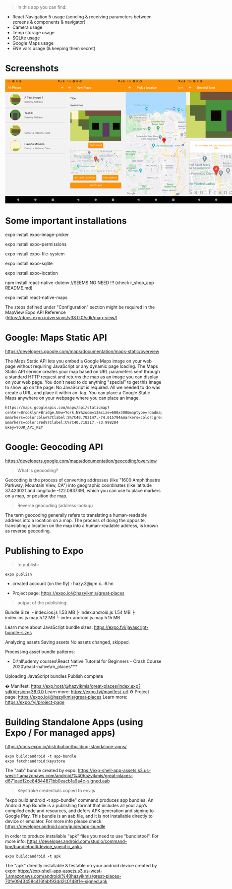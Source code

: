 > In this app you can find:

- React Navigation 5 usage (sending & receiving parameters between screens & components & navigator)
- Camera usage
- Temp storage usage
- SQLite usage
- Google Maps usage
- ENV vars usage (& keeping them secret)

# Screenshots

<div style="display: flex;">
<img src="./zz_screenshots/Screenshot_1599889971.png" width="200" height="400" />
<img src="./zz_screenshots/Screenshot_1599890059.png" width="200" height="400" />
<img src="./zz_screenshots/Screenshot_1599890051.png" width="200" height="400" />
<img src="./zz_screenshots/Screenshot_1599890076.png" width="200" height="400" />
<img src="./zz_screenshots/Screenshot_1599890081.png" width="200" height="400" />
<img src="./zz_screenshots/Screenshot_1599890095.png" width="200" height="400" />
</div>

# Some important installations

expo install expo-image-picker

expo install expo-permissions

expo install expo-file-system

expo install expo-sqlite

expo install expo-location

npm install react-native-dotenv //SEEMS NO NEED !!! (check r_shop_app README.md)

expo install react-native-maps

The steps defined under "Configuration" section might be required in the MapView Expo API Reference
(https://docs.expo.io/versions/v38.0.0/sdk/map-view/)

# Google: Maps Static API

https://developers.google.com/maps/documentation/maps-static/overview

The Maps Static API lets you embed a Google Maps image on your web page without requiring JavaScript or any dynamic page loading. The Maps Static API service creates your map based on URL parameters sent through a standard HTTP request and returns the map as an image you can display on your web page. You don't need to do anything "special" to get this image to show up on the page. No JavaScript is required. All we needed to do was create a URL, and place it within an <img> tag. You can place a Google Static Maps anywhere on your webpage where you can place an image.

```
https://maps.googleapis.com/maps/api/staticmap?center=Brooklyn+Bridge,New+York,NY&zoom=13&size=600x300&maptype=roadmap
&markers=color:blue%7Clabel:S%7C40.702147,-74.015794&markers=color:green%7Clabel:G%7C40.711614,-74.012318
&markers=color:red%7Clabel:C%7C40.718217,-73.998284
&key=YOUR_API_KEY
```

# Google: Geocoding API

https://developers.google.com/maps/documentation/geocoding/overview

> What is geocoding?

Geocoding is the process of converting addresses (like "1600 Amphitheatre Parkway, Mountain View, CA") into geographic coordinates (like latitude 37.423021 and longitude -122.083739), which you can use to place markers on a map, or position the map.

> Reverse geocoding (address lookup)

The term geocoding generally refers to translating a human-readable address into a location on a map. The process of doing the opposite, translating a location on the map into a human-readable address, is known as reverse geocoding.

# Publishing to Expo

> to publish:

```
expo publish
```

- created account (on the fly) : hazy.3@gm x...6.hn

- Project page: https://expo.io/@hazyikmis/great-places

> output of the publishing:

Bundle Size
┌ index.ios.js 1.53 MB
├ index.android.js 1.54 MB
├ index.ios.js.map 5.12 MB
└ index.android.js.map 5.15 MB

Learn more about JavaScript bundle sizes: https://expo.fyi/javascript-bundle-sizes

Analyzing assets
Saving assets
No assets changed, skipped.

Processing asset bundle patterns:

- D:\hll\udemy courses\React Native Tutorial for Beginners - Crash Course 2020\react-native\rn_places\*\*\*

Uploading JavaScript bundles
Publish complete

� Manifest: https://exp.host/@hazyikmis/great-places/index.exp?sdkVersion=38.0.0 Learn more: https://expo.fyi/manifest-url
⚙️ Project page: https://expo.io/@hazyikmis/great-places Learn more: https://expo.fyi/project-page

# Building Standalone Apps (using Expo / For managed apps)

https://docs.expo.io/distribution/building-standalone-apps/

```
expo build:android -t app-bundle
expo fetch:android:keystore
```

The "aab" bundle created by expo: https://exp-shell-app-assets.s3.us-west-1.amazonaws.com/android/%40hazyikmis/great-places-d671ead12ce84844871bb0eacb1a9a4c-signed.aab

> Keystroke credentials copied to env.js

"expo build:android -t app-bundle" command produces app bundles. An Android App Bundle is a publishing format that includes all your app’s compiled code and resources, and defers APK generation and signing to Google Play. This bundle is an aab file, and it is not installable directly to device or emulator. For more info please check: https://developer.android.com/guide/app-bundle

In order to produce installable "apk" files you need to use "bundletool". For more info: https://developer.android.com/studio/command-line/bundletool#device_specific_apks

```
expo build:android -t apk
```

The "apk" directly installable & testable on your android device created by expo: https://exp-shell-app-assets.s3.us-west-1.amazonaws.com/android/%40hazyikmis/great-places-70fe0943458c416fabf93dd2c0148f1e-signed.apk

